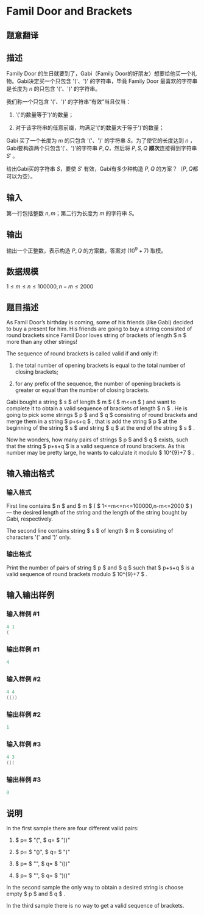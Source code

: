 # Famil Door and Brackets

## 题意翻译

## 描述

Family Door 的生日就要到了，Gabi（Family Door的好朋友）想要给他买一个礼物。Gabi决定买一个只包含 '('、')' 的字符串，毕竟 Family Door 最喜欢的字符串是长度为 $n$ 的只包含 '('、')' 的字符串。

我们称一个只包含 '('、')' 的字符串“有效”当且仅当：

1. '('的数量等于')'的数量；

2. 对于该字符串的任意前缀，均满足'('的数量大于等于')'的数量；

Gabi 买了一个长度为 $m$ 的只包含 '('、')' 的字符串 $S$。为了使它的长度达到 $n$ ，Gabi要构造两个只包含'('、')'的字符串 $P,Q$，然后将 $P,S,Q$ **顺次**连接得到字符串 $S'$ 。

给出Gabi买的字符串 $S$，要使 $S'$ 有效，Gabi有多少种构造 $P,Q$ 的方案？（$P,Q$都可以为空）。

## 输入

第一行包括整数 $n,m$；第二行为长度为 $m$ 的字符串 $S$。

## 输出

输出一个正整数，表示构造 $P,Q$ 的方案数，答案对 $(10^9+7)$ 取模。

## 数据规模

$1\leq m\leq n\leq 100000,n-m\leq 2000$

## 题目描述

As Famil Door’s birthday is coming, some of his friends (like Gabi) decided to buy a present for him. His friends are going to buy a string consisted of round brackets since Famil Door loves string of brackets of length $ n $ more than any other strings!

The sequence of round brackets is called valid if and only if:

1. the total number of opening brackets is equal to the total number of closing brackets;

2. for any prefix of the sequence, the number of opening brackets is greater or equal than the number of closing brackets.

Gabi bought a string $ s $ of length $ m $ ( $ m<=n $ ) and want to complete it to obtain a valid sequence of brackets of length $ n $ . He is going to pick some strings $ p $ and $ q $ consisting of round brackets and merge them in a string $ p+s+q $ , that is add the string $ p $ at the beginning of the string $ s $ and string $ q $ at the end of the string $ s $ .

Now he wonders, how many pairs of strings $ p $ and $ q $ exists, such that the string $ p+s+q $ is a valid sequence of round brackets. As this number may be pretty large, he wants to calculate it modulo $ 10^{9}+7 $ .

## 输入输出格式

### 输入格式

First line contains $ n $ and $ m $ ( $ 1<=m<=n<=100000,n-m<=2000 $ ) — the desired length of the string and the length of the string bought by Gabi, respectively.

The second line contains string $ s $ of length $ m $ consisting of characters '(' and ')' only.

### 输出格式

Print the number of pairs of string $ p $ and $ q $ such that $ p+s+q $ is a valid sequence of round brackets modulo $ 10^{9}+7 $ .

## 输入输出样例

### 输入样例 #1

```cpp
4 1
(

```
### 输出样例 #1

```cpp
4

```
### 输入样例 #2

```cpp
4 4
(())

```
### 输出样例 #2

```cpp
1

```
### 输入样例 #3

```cpp
4 3
(((

```
### 输出样例 #3

```cpp
0

```
## 说明

In the first sample there are four different valid pairs:

1. $ p= $ "(", $ q= $ "))"

2. $ p= $ "()", $ q= $ ")"

3. $ p= $ "", $ q= $ "())"

4. $ p= $ "", $ q= $ ")()"

In the second sample the only way to obtain a desired string is choose empty $ p $ and $ q $ .

In the third sample there is no way to get a valid sequence of brackets.

